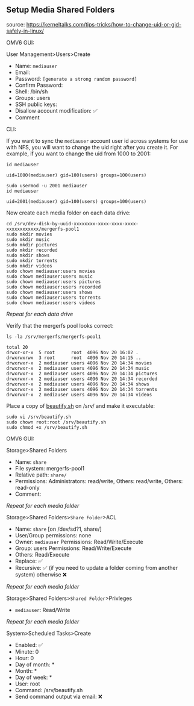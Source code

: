 ## Setup Media Shared Folders

source: https://kerneltalks.com/tips-tricks/how-to-change-uid-or-gid-safely-in-linux/  

OMV6 GUI:

User Management>Users>Create
* Name: ```mediauser```
* Email:
* Password: ```[generate a strong random password]```
* Confirm Password:
* Shell: /bin/sh
* Groups: users
* SSH public keys: 
* Disallow account modification: :white_check_mark:
* Comment

CLI:

If you want to sync the ```mediauser``` account user id across systems for use with NFS, you will want to change the uid right after you create it.  For example, if you want to change the uid from 1000 to 2001:

```console
id mediauser
```
```
uid=1000(mediauser) gid=100(users) groups=100(users)
```
```console
sudo usermod -u 2001 mediauser
id mediauser
```
```
uid=2001(mediauser) gid=100(users) groups=100(users)
```

Now create each media folder on each data drive:

```console
cd /srv/dev-disk-by-uuid-xxxxxxxx-xxxx-xxxx-xxxx-xxxxxxxxxxxx/mergerfs-pool1
sudo mkdir movies
sudo mkdir music
sudo mkdir pictures
sudo mkdir recorded
sudo mkdir shows
sudo mkdir torrents
sudo mkdir videos
sudo chown mediauser:users movies
sudo chown mediauser:users music
sudo chown mediauser:users pictures
sudo chown mediauser:users recorded
sudo chown mediauser:users shows
sudo chown mediauser:users torrents
sudo chown mediauser:users videos
```
_Repeat for each data drive_

Verify that the mergerfs pool looks correct:
```console
ls -la /srv/mergerfs/mergerfs-pool1
```

```
total 20
drwxr-xr-x  5 root      root  4096 Nov 20 16:02 .
drwxrwxrwx  3 root      root  4096 Nov 20 14:15 ..
drwxrwxr-x  2 mediauser users 4096 Nov 20 14:34 movies
drwxrwxr-x  2 mediauser users 4096 Nov 20 14:34 music
drwxrwxr-x  2 mediauser users 4096 Nov 20 14:34 pictures
drwxrwxr-x  2 mediauser users 4096 Nov 20 14:34 recorded
drwxrwxr-x  2 mediauser users 4096 Nov 20 14:34 shows
drwxrwxr-x  2 mediauser users 4096 Nov 20 14:34 torrents
drwxrwxr-x  2 mediauser users 4096 Nov 20 14:34 videos
```

Place a copy of [beautify.sh](beautify.sh) on /srv/ and make it executable:

```console
sudo vi /srv/beautify.sh
sudo chown root:root /srv/beautify.sh
sudo chmod +x /srv/beautify.sh
```

OMV6 GUI:

Storage>Shared Folders
* Name: ```share```
* File system: mergerfs-pool1
* Relative path: ```share/```
* Permissions: Administrators: read/write, Others: read/write, Others: read-only
* Comment:

_Repeat for each media folder_

Storage>Shared Folders>```Share Folder```>ACL
* Name: ```share``` [on /dev/sd?1, share/]
* User/Group permissions: none
* Owner: ```mediauser``` Permissions: Read/Write/Execute
* Group: users Permissions: Read/Write/Execute
* Others: Read/Execute
* Replace: :white_check_mark:
* Recursive: :white_check_mark: (if you need to update a folder coming from another system) otherwise :x:

_Repeat for each media folder_

Storage>Shared Folders>```Shared Folder```>Privleges
* ```mediauser```: Read/Write

_Repeat for each media folder_

System>Scheduled Tasks>Create
* Enabled: :white_check_mark:
* Minute: 0
* Hour: 0
* Day of month: *
* Month: *
* Day of week: *
* User: root
* Command: /srv/beautify.sh
* Send command output via email: :x:
